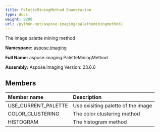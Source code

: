 ```yaml
---
title: PaletteMiningMethod Enumeration
type: docs
weight: 9200
url: /python-net/aspose.imaging/paletteminingmethod/
---
```


The image palette mining method

**Namespace:** [aspose.imaging](/imaging/python-net/aspose.imaging/)

**Full Name:** aspose.imaging.PaletteMiningMethod

**Assembly:**  Aspose.Imaging Version: 23.6.0

## **Members**
|**Member name**|**Description**|
| :- | :- |
|USE_CURRENT_PALETTE|Use exisiting palette of the image|
|COLOR_CLUSTERING|The color clustering method|
|HISTOGRAM|The histogram method|
